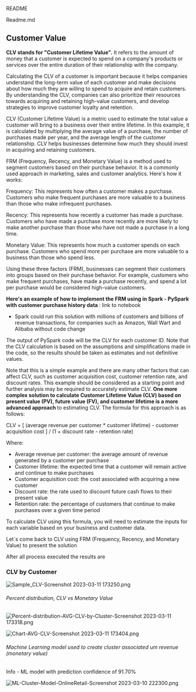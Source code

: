 README

Readme.md

## Customer Value

<b> CLV stands for "Customer Lifetime Value".</b> It refers to the amount of money that a customer is expected to spend on a company's products or services over the entire duration of their relationship with the company.

Calculating the CLV of a customer is important because it helps companies understand the long-term value of each customer and make decisions about how much they are willing to spend to acquire and retain customers. By understanding the CLV, companies can also prioritize their resources towards acquiring and retaining high-value customers, and develop strategies to improve customer loyalty and retention.

CLV (Customer Lifetime Value) is a metric used to estimate the total value a customer will bring to a business over their entire lifetime. In this example, it is calculated by multiplying the average value of a purchase, the number of purchases made per year, and the average length of the customer relationship. CLV helps businesses determine how much they should invest in acquiring and retaining customers.

FRM (Frequency, Recency, and Monetary Value) is a method used to segment customers based on their purchase behavior. It is a commonly used approach in marketing, sales and customer analytics. Here's how it works:

Frequency: This represents how often a customer makes a purchase. Customers who make frequent purchases are more valuable to a business than those who make infrequent purchases.

Recency: This represents how recently a customer has made a purchase. Customers who have made a purchase more recently are more likely to make another purchase than those who have not made a purchase in a long time.

Monetary Value: This represents how much a customer spends on each purchase. Customers who spend more per purchase are more valuable to a business than those who spend less.

Using these three factors (FRM), businesses can segment their customers into groups based on their purchase behavior. For example, customers who make frequent purchases, have made a purchase recently, and spend a lot per purchase would be considered high-value customers.

<b> Here's an example of how to implement the FRM using in Spark - PySpark with customer purchase history data </b> : link to notebook
- Spark could run this solution with millions of customers and billions of revenue transactions, for companies such as Amazon, Wall Wart and Alibaba without code change

The output of PySpark code will be the CLV for each customer ID. Note that the CLV calculation is based on the assumptions and simplifications made in the code, so the results should be taken as estimates and not definitive values.

Note that this is a simple example and there are many other factors that can affect CLV, such as customer acquisition cost, customer retention rate, and discount rates. This example should be considered as a starting point and further analysis may be required to accurately estimate CLV. <b> One more complex solution to calculate Customer Lifetime Value (CLV) based on present value (PV), future value (FV), and customer lifetime is a more advanced approach </b> to estimating CLV. The formula for this approach is as follows:

CLV = [ (average revenue per customer * customer lifetime) - customer acquisition cost ] / (1 + discount rate - retention rate)

Where:

- Average revenue per customer: the average amount of revenue generated by a customer per purchase
- Customer lifetime: the expected time that a customer will remain active and continue to make purchases
- Customer acquisition cost: the cost associated with acquiring a new customer
- Discount rate: the rate used to discount future cash flows to their present value
- Retention rate: the percentage of customers that continue to make purchases over a given time period

To calculate CLV using this formula, you will need to estimate the inputs for each variable based on your business and customer data. 

Let´s come back to CLV using FRM (Frequency, Recency, and Monetary Value) to present the solution

After all process executed the results are

### CLV by Customer


![Sample_CLV-Screenshot 2023-03-11 173250.png](../_resources/d2d82655d793412d8d5f21bbc429b1d0.png)


###### Percent distribution, CLV vs Monetary Value



![Percent-distribution-AVG-CLV-by-Cluster-Screenshot 2023-03-11 173318.png](../_resources/ec95dea411934a7c921185b8a8a0a5a9.png)

![Chart-AVG-CLV-Screenshot 2023-03-11 173404.png](../_resources/57da7628f2c5456487640d51fe190e4e.png)


###### Machine Learning model used to create cluster associated um revenue (monetary value)
Info - ML model with prediction confidence of 91.70%


![ML-Cluster-Model-OnlineRetail-Screenshot 2023-03-10 222300.png](../_resources/15805c4ab6c64f9f9add5b72c4f32a5d.png)
